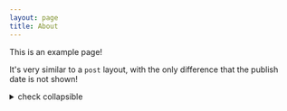 ```yaml
---
layout: page
title: About
---
```


This is an example page!

It's very similar to a `post` layout, with the only difference that the publish date is not shown!

<details>
<summary> check collapsible </summary>

```bash
some code
```

some text

</details>